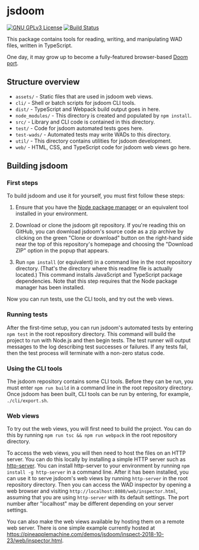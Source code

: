 # jsdoom

[![GNU GPLv3 License][license-image]][license]
[![Build Status][travis-image]][travis-url]

This package contains tools for reading, writing, and manipulating WAD files,
written in TypeScript.

One day, it may grow up to become a fully-featured browser-based
[Doom port](https://doomwiki.org/wiki/Source_port).

[license-image]: http://img.shields.io/badge/license-GPL3-green.svg
[license]: https://github.com/pineapplemachine/jsdoom/blob/master/LICENSE

[travis-url]: https://travis-ci.org/pineapplemachine/jsdoom
[travis-image]: https://travis-ci.org/pineapplemachine/jsdoom.svg?branch=master

## Structure overview

- `assets/` - Static files that are used in jsdoom web views.
- `cli/` - Shell or batch scripts for jsdoom CLI tools.
- `dist/` - TypeScript and Webpack build output goes in here.
- `node_modules/` - This directory is created and populated by `npm install`.
- `src/` - Library and CLI code is contained in this directory.
- `test/` - Code for jsdoom automated tests goes here.
- `test-wads/` - Automated tests may write WADs to this directory.
- `util/` - This directory contains utilities for jsdoom development.
- `web/` - HTML, CSS, and TypeScript code for jsdoom web views go here.

## Building jsdoom

### First steps

To build jsdoom and use it for yourself, you must first follow these steps:

1. Ensure that you have the [Node package manager](https://www.npmjs.com/get-npm)
or an equivalent tool installed in your environment.

2. Download or clone the jsdoom git repository. If you're reading this on
GitHub, you can download jsdoom's source code as a zip archive by clicking
on the green "Clone or download" button on the right-hand side near the
top of this repository's homepage and choosing the "Download ZIP" option
in the popup that appears.

3. Run `npm install` (or equivalent) in a command line in the root
repository directory. (That's the directory where this readme file is
actually located.)
This command installs JavaScript and TypeScript package dependencies.
Note that this step requires that the Node package manager has been installed.

Now you can run tests, use the CLI tools, and try out the web views.

### Running tests

After the first-time setup, you can run jsdoom's automated tests by entering
`npm test` in the root repository directory. This command will build the
project to run with Node.js and then begin tests.
The test runner will output messages to the log describing test successes or
failures. If any tests fail, then the test process will terminate with a
non-zero status code.

### Using the CLI tools

The jsdoom repository contains some CLI tools. Before they can be run,
you must enter `npm run build` in a command line in the root repository
directory. Once jsdoom has been built, CLI tools can be run by entering,
for example, `./cli/export.sh`.

### Web views

To try out the web views, you will first need to build the project.
You can do this by running `npm run tsc && npm run webpack` in the root
repository directory.

To access the web views, you will then need to host the files on an HTTP
server. You can do this locally by installing a simple HTTP server such
as [http-server](https://www.npmjs.com/package/http-server).
You can install http-server to your environment by running
`npm install -g http-server` in a command line. After it has been installed,
you can use it to serve jsdoom's web views by running `http-server` in
the root repository directory.
Then you can access the WAD inspector by opening a web browser and visiting
`http://localhost:8080/web/inspector.html`, assuming that you are using
`http-server` with its default settings. The port number after "localhost"
may be different depending on your server settings.

You can also make the web views available by hosting them on a remote
web server. There is one simple example currently hosted at
https://pineapplemachine.com/demos/jsdoom/inspect-2018-10-23/web/inspector.html.
